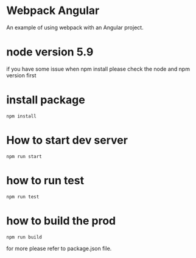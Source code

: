 # Webpack Angular

An example of using webpack with an Angular project.

# node version 5.9 
if you have some issue when npm install please check the node and npm version first

# install package 
```npm install```

# How to start dev server

 ```npm run start```
 
 # how to run test
 
 ```npm run test```
 
 # how to build the prod
 
 ```npm run build```

 for more please refer to package.json file.

